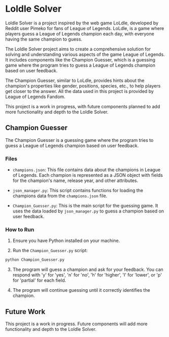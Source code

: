 # Loldle Solver

Loldle Solver is a project inspired by the web game LoLdle, developed by Reddit user Pimeko for fans of League of Legends. LoLdle, is a game where players guess a League of Legends champion each day, with everyone having the same champion to guess.

The Loldle Solver project aims to create a comprehensive solution for solving and understanding various aspects of the game League of Legends. It includes components like the Champion Guesser, which is a guessing game where the program tries to guess a League of Legends champion based on user feedback.

The Champion Guesser, similar to LoLdle, provides hints about the champion's properties like gender, positions, species, etc., to help players get closer to the answer. All the data used in this project is provided by League of Legends Fandom.

This project is a work in progress, with future components planned to add more functionality and depth to the Loldle Solver.

## Champion Guesser

The Champion Guesser is a guessing game where the program tries to guess a League of Legends champion based on user feedback.

### Files

- `champions.json`: This file contains data about the champions in League of Legends. Each champion is represented as a JSON object with fields for the champion's name, release year, and other attributes.

- `json_manager.py`: This script contains functions for loading the champions data from the `champions.json` file.

- `Champion_Guesser.py`: This is the main script for the guessing game. It uses the data loaded by `json_manager.py` to guess a champion based on user feedback.

### How to Run

1. Ensure you have Python installed on your machine.

2. Run the `Champion_Guesser.py` script:

```bash
python Champion_Guesser.py
```

3. The program will guess a champion and ask for your feedback. You can respond with 'y' for 'yes', 'n' for 'no', 'h' for 'higher', 'l' for 'lower', or 'p' for 'partial' for each field.

4. The program will continue guessing until it correctly identifies the champion.

## Future Work

This project is a work in progress. Future components will add more functionality and depth to the Loldle Solver.

